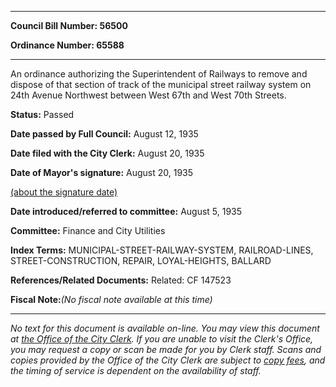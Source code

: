 

********

**Council Bill Number: 56500**
   
**Ordinance Number: 65588**
********

 An ordinance authorizing the Superintendent of Railways to remove and dispose of that section of track of the municipal street railway system on 24th Avenue Northwest between West 67th and West 70th Streets.

**Status:** Passed
   
**Date passed by Full Council:** August 12, 1935
   
**Date filed with the City Clerk:** August 20, 1935
   
**Date of Mayor's signature:** August 20, 1935
   
[(about the signature date)](/~public/approvaldate.htm)
   
   
   
**Date introduced/referred to committee:** August 5, 1935
   
**Committee:** Finance and City Utilities
   
   
**Index Terms:** MUNICIPAL-STREET-RAILWAY-SYSTEM, RAILROAD-LINES, STREET-CONSTRUCTION, REPAIR, LOYAL-HEIGHTS, BALLARD

**References/Related Documents:** Related: CF 147523

**Fiscal Note:**_(No fiscal note available at this time)_
********

_No text for this document is available on-line. You may view this document at [the Office of the City Clerk](http://www.seattle.gov/leg/clerk/contactUs.htm). If you are unable to visit the Clerk's Office, you may request a copy or scan be made for you by Clerk staff. Scans and copies provided by the Office of the City Clerk are subject to [copy fees](http://clerk.seattle.gov/~public/clerkfees.htm), and the timing of service is dependent on the availability of staff._

